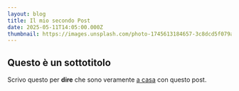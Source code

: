```yaml
---
layout: blog
title: Il mio secondo Post
date: 2025-05-11T14:05:00.000Z
thumbnail: https://images.unsplash.com/photo-1745613184657-3c8dcd5f079a?w=500&auto=format&fit=crop&q=60&ixlib=rb-4.1.0&ixid=M3wxMjA3fDB8MHxmZWF0dXJlZC1waG90b3MtZmVlZHw0fHx8ZW58MHx8fHx8
---
```


## Questo è un sottotitolo

Scrivo questo per **dire** che sono veramente [a casa](/) con questo post.
